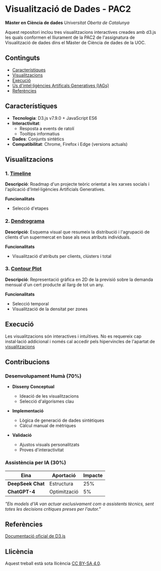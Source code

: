 # Visualització de Dades - PAC2
**Màster en Ciència de dades**
*Universitat Oberta de Catalunya*

Aquest repositori inclou tres visualitzacions interactives creades amb d3.js les quals conformen el lliurament de la PAC2 de l'assignatura de Visualització de dades dins el Màster de Ciència de dades de la UOC.

## Continguts
- [Característiques](#característiques)
- [Visualitzacions](#visualitzacions)
- [Execució](#execució)
- [Ús d'intel·ligències Artificals Generatives (IAGs)](#ús-d'Intel·ligències-Artificials-Generatives-(IAGs))
- [Referències](#referències)

## Característiques
- **Tecnologia**: D3.js v7.9.0 + JavaScript ES6
- **Interactivitat**:
  - Resposta a events de ratolí
  - Tooltips informatius
- **Dades**: Conjunts sintètics
- **Compatibilitat**: Chrome, Firefox i Edge (versions actuals)

## Visualitzacions
### 1. [Timeline](https://efarran0.github.io/Data_Visualization_PAC2/Timeline/)
**Descripció**: Roadmap d'un projecte teòric orientat a les xarxes socials i l'aplicació d'Intel·ligències Artificials Generatives.

**Funcionalitats**
  - Selecció d'etapes

### 2. [Dendrograma](https://efarran0.github.io/Data_Visualization_PAC2/Circular_Dendrogram/)
**Descripció**: Esquema visual que resumeix la distribució i l'agrupació de clients d'un supermercat en base als seus atributs individuals.

**Funcionalitats**
  - Visualització d'atributs per clients, clústers i total

### 3. [Contour Plot](https://efarran0.github.io/Data_Visualization_PAC2/Contour_Plot/)
**Descripció**: Representació gràfica en 2D de la previsió sobre la demanda mensual d'un cert producte al llarg de tot un any.

**Funcionalitats**
  - Selecció temporal
  - Visualització de la densitat per zones

## Execució
Les visualitzacions són interactives i intuïtives. No es requereix cap instal·lació addicional i només cal accedir pels hipervincles de l'apartat de [visualitzacions](#visualitzacions)

## Contribucions

### **Desenvolupament Humà** (70%)
- **Disseny Conceptual**  
  - Ideació de les visualitzacions
  - Selecció d'algorismes clau
  
- **Implementació**  
  - Lògica de generació de dades sintètiques
  - Càlcul manual de mètriques

- **Validació**  
  - Ajustos visuals personalitzats  
  - Proves d'interactivitat

### **Assistència per IA** (30%)
| Eina | Aportació | Impacte |
|------|--------------|---------|
| **DeepSeek Chat** | Estructura | 25% |
| **ChatGPT-4** | Optimització | 5% |

*"Els models d'IA van actuar exclusivament com a assistents tècnics, sent totes les decisions crítiques preses per l'autor."*

## Referències
[Documentació oficial de D3.js](https://d3js.org)

## Llicència
Aquest treball està sota llicència [CC BY-SA 4.0](https://creativecommons.org/licenses/by-sa/4.0/).
